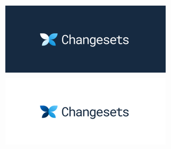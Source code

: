 <p align="center">
  <a href="https://github.com/atlassian/changesets">
    <img 
      alt="The Changesets logo concept, in dark."
      src="./images/changesets-banner-dark.png"
    />
  </a>
</p>
<p align="center">
  <a href="https://github.com/atlassian/changesets">
    <img 
      alt="The Changesets logo concept, in light."
      src="./images/changesets-banner-light.png"
    />
  </a>
</p>